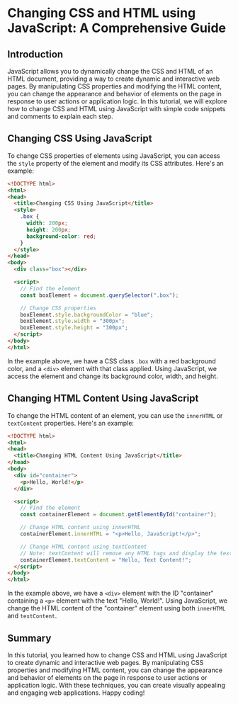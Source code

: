 # Changing CSS and HTML using JavaScript: A Comprehensive Guide

## Introduction

JavaScript allows you to dynamically change the CSS and HTML of an HTML document, providing a way to create dynamic and interactive web pages. By manipulating CSS properties and modifying the HTML content, you can change the appearance and behavior of elements on the page in response to user actions or application logic. In this tutorial, we will explore how to change CSS and HTML using JavaScript with simple code snippets and comments to explain each step.

## Changing CSS Using JavaScript

To change CSS properties of elements using JavaScript, you can access the `style` property of the element and modify its CSS attributes. Here's an example:

```html
<!DOCTYPE html>
<html>
<head>
  <title>Changing CSS Using JavaScript</title>
  <style>
    .box {
      width: 200px;
      height: 200px;
      background-color: red;
    }
  </style>
</head>
<body>
  <div class="box"></div>

  <script>
    // Find the element
    const boxElement = document.querySelector(".box");

    // Change CSS properties
    boxElement.style.backgroundColor = "blue";
    boxElement.style.width = "300px";
    boxElement.style.height = "300px";
  </script>
</body>
</html>
```

In the example above, we have a CSS class `.box` with a red background color, and a `<div>` element with that class applied. Using JavaScript, we access the element and change its background color, width, and height.

## Changing HTML Content Using JavaScript

To change the HTML content of an element, you can use the `innerHTML` or `textContent` properties. Here's an example:

```html
<!DOCTYPE html>
<html>
<head>
  <title>Changing HTML Content Using JavaScript</title>
</head>
<body>
  <div id="container">
    <p>Hello, World!</p>
  </div>

  <script>
    // Find the element
    const containerElement = document.getElementById("container");

    // Change HTML content using innerHTML
    containerElement.innerHTML = "<p>Hello, JavaScript!</p>";

    // Change HTML content using textContent
    // Note: textContent will remove any HTML tags and display the text as plain text.
    containerElement.textContent = "Hello, Text Content!";
  </script>
</body>
</html>
```

In the example above, we have a `<div>` element with the ID "container" containing a `<p>` element with the text "Hello, World!". Using JavaScript, we change the HTML content of the "container" element using both `innerHTML` and `textContent`.

## Summary

In this tutorial, you learned how to change CSS and HTML using JavaScript to create dynamic and interactive web pages. By manipulating CSS properties and modifying HTML content, you can change the appearance and behavior of elements on the page in response to user actions or application logic. With these techniques, you can create visually appealing and engaging web applications. Happy coding!